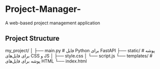 # Project-Manager-
A web-based project management application
## Project Structure
my_project/
│
├── main.py             # فایل Python برای FastAPI
├── static/             # پوشه برای فایل‌های CSS و JS
│   ├── style.css
│   └── script.js
└── templates/          # پوشه برای فایل‌های HTML
    └── index.html

